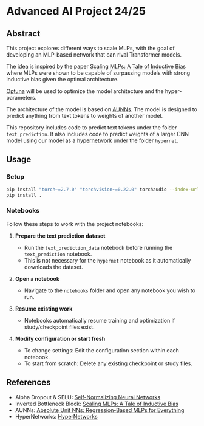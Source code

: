# Advanced AI Project 24/25

## Abstract
This project explores different ways to scale MLPs, with the goal of developing an MLP-based network that can rival Transformer models.

The idea is inspired by the paper [Scaling MLPs: A Tale of Inductive Bias](https://arxiv.org/abs/2306.13575) where MLPs were shown to be capable of surpassing models with strong inductive bias given the optimal architecture.

[Optuna](https://optuna.org/) will be used to optimize the model architecture and the hyper-parameters.

The architecture of the model is based on [AUNNs](https://gwern.net/aunn). The model is designed to predict anything from text tokens to weights of another model.

This repository includes code to predict text tokens under the folder `text_prediction`.
It also includes code to predict weights of a larger CNN model using our model as a [hypernetwork](https://arxiv.org/abs/1609.09106) under the folder `hypernet`.

## Usage

### Setup

```bash
pip install "torch~=2.7.0" "torchvision~=0.22.0" torchaudio --index-url https://download.pytorch.org/whl/cu128
pip install .
```

### Notebooks

Follow these steps to work with the project notebooks:

1. **Prepare the text prediction dataset**
   - Run the `text_prediction_data` notebook before running the `text_prediction` notebook.
   - This is not necessary for the `hypernet` notebook as it automatically downloads the dataset.

2. **Open a notebook**
   - Navigate to the `notebooks` folder and open any notebook you wish to run.

4. **Resume existing work**
   - Notebooks automatically resume training and optimization if study/checkpoint files exist.

5. **Modify configuration or start fresh**
   - To change settings: Edit the configuration section within each notebook.
   - To start from scratch: Delete any existing checkpoint or study files.

## References
- Alpha Dropout & SELU: [Self-Normalizing Neural Networks](https://arxiv.org/abs/1706.02515)
- Inverted Bottleneck Block: [Scaling MLPs: A Tale of Inductive Bias](https://arxiv.org/abs/2306.13575)
- AUNNs: [Absolute Unit NNs: Regression-Based MLPs for Everything](https://gwern.net/aunn)
- HyperNetworks: [HyperNetworks](https://arxiv.org/abs/1609.09106)
